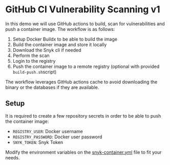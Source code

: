# GitHub CI Vulnerability Scanning v1

In this demo we will use GitHub actions to build, scan for vulnerabilities and push a container image.
The workflow is as follows:

1. Setup Docker Buildx to be able to build the image
2. Build the container image and store it locally
3. Download the Snyk cli if needed
4. Perform the scan
5. Login to the registry
6. Push the container image to a remote registry (optional with provided `build-push.sh`script)

The workflow leverages GitHub actions cache to avoid downloading the binary or
the databases if they are available.

## Setup

It is required to create a few repository secrets in order to be able to push the
container image:

* `REGISTRY_USER`: Docker username
* `REGISTRY_PASSWORD`: Docker user password
* `SNYK_TOKEN`: Snyk Token

Modify the environment variables on the [snyk-container.yml](snyk-container.yml) file to fit your needs.
```
